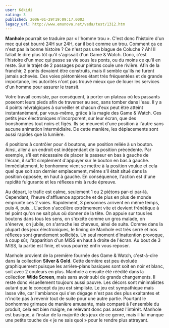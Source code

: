 ```yaml
---
user: Kékidi
rating: 3
published: 2006-01-29T19:09:17.000Z
legacy_url: http://www.emunova.net/veda/test/1312.htm
---
```

**Manhole** pourrait se traduire par « l'homme trou ». C'est donc l'histoire d'un mec qui est bourré 24H sur 24H, car il boit comme un trou. Comment ça ce n'est pas la bonne histoire ? Ce n'est pas une blague de Coluche ? Ah! Il fallait le dire plus tôt qu'il s'agissait d'un Game & Watch. Donc, c'est l'histoire d'un mec qui passe sa vie sous les ponts, ou du moins ce qu'il en reste. Sur le trajet de 2 passages pour piétons coule une rivière. Afin de la franchir, 2 ponts devaient être construits, mais il semble qu'ils ne furent jamais achevés. Ces voies piétonnières étant très fréquentées et de grande importance, les autorités n'ont pas trouvé mieux que de louer les services d'un homme pour assurer le transit.  

  

Votre travail consiste, par conséquent, à porter un plateau où les passants poseront leurs pieds afin de traverser au sec, sans tomber dans l'eau. Il y a 4 points névralgiques à surveiller et chacun d'eux peut être atteint instantanément, par vous-même, grâce à la magie des Game & Watch. Ces petits jeux électroniques n'incorporent, sur leur écran, que des bonshommes tout noirs et figés. Ils se meuvent d'une position à l'autre sans aucune animation intermédiaire. De cette manière, les déplacements sont aussi rapides que la lumière.  

  

4 positions à contrôler pour 4 boutons, une position reliée à un bouton. Ainsi, aller à un endroit est indépendant de la position précédente. Par exemple, s'il est nécessaire de placer le passeur en bas à gauche de l'écran, il suffit simplement d'appuyer sur le bouton en bas à gauche. Immédiatement, le bonhomme vient se mettre à la position voulue et cela quel que soit son dernier emplacement, même s'il était situé dans la position opposée, en haut à gauche. En conséquence, l'action est d'une rapidité fulgurante et les réflexes mis à rude épreuve.  

  

Au départ, le trafic est calme, seulement 1 ou 2 piétons par-ci par-là. Cependant, l'heure d'affluence approche et de plus en plus de monde emprunte ces 2 voies. Rapidement, 3 personnes arrivent en même temps, puis 4, puis... L'action s'accélère extrêmement vite et devient frénétique à tel point qu'on ne sait plus où donner de la tête. On appuie sur tous les boutons dans tous les sens, on s'excite comme un gros malade, on s'énerve, on jubile, on s'arrache les cheveux, ainsi de suite. Comme dans la plupart des jeux électroniques, le timing de Manhole est très serré et nos réflexes sont grandement sollicités. Un seul moment d'inattention provoque, à coup sûr, l'apparition d'un MISS en haut à droite de l'écran. Au bout de 3 MISS, la partie est finie, et vous pourrez enfin vous reposer.  

  

Manhole provient de la première fournée des Game & Watch, c'est-à-dire dans la collection **Silver & Gold**. Cette dernière est peu évoluée graphiquement puisque les arrière-plans basiques sont soit en noir et blanc, soit avec 2 couleurs en plus. Manhole a ensuite été réédité dans la collection **Wide Screen**, mais sans avoir subi de grands changements. Il reste donc visuellement toujours aussi pauvre. Les décors sont minimalistes autant que le concept du jeu est simpliste. Le jeu est sympathique mais lasse vite, car l'ambiance qui s'en dégage n'est pas des plus exaltantes et n'incite pas à revenir tout de suite pour une autre partie. Pourtant le bonhomme grimace de manière amusante, mais comparé à l'ensemble du produit, cela est bien maigre, ne relevant donc pas assez l'intérêt. Manhole est basique, à l'instar de la majorité des jeux de ce genre, mais il lui manque une petite touche de « je ne sais quoi » pour le rendre plus attrayant.